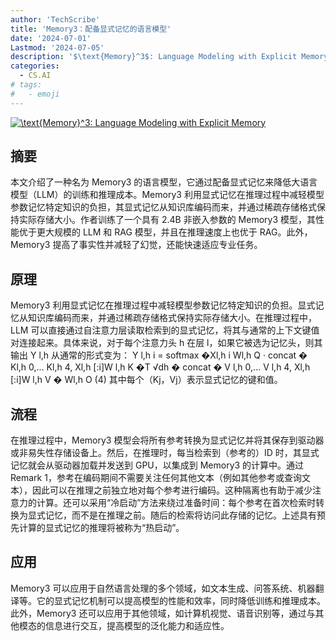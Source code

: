 ```yaml
---
author: 'TechScribe'
title: 'Memory3：配备显式记忆的语言模型'
date: '2024-07-01'
Lastmod: '2024-07-05'
description: '$\text{Memory}^3$: Language Modeling with Explicit Memory'
categories:
  - CS.AI
# tags:
#   - emoji
---
```


[![$\text{Memory}^3$: Language Modeling with Explicit Memory](https://arxiv-research-1301205113.cos.ap-guangzhou.myqcloud.com/images/2407.01178v1.pdf_0.jpg)](https://arxiv.org/abs/2407.01178v1)

## 摘要

本文介绍了一种名为 Memory3 的语言模型，它通过配备显式记忆来降低大语言模型（LLM）的训练和推理成本。Memory3 利用显式记忆在推理过程中减轻模型参数记忆特定知识的负担，其显式记忆从知识库编码而来，并通过稀疏存储格式保持实际存储大小。作者训练了一个具有 2.4B 非嵌入参数的 Memory3 模型，其性能优于更大规模的 LLM 和 RAG 模型，并且在推理速度上也优于 RAG。此外，Memory3 提高了事实性并减轻了幻觉，还能快速适应专业任务。<!--more-->

## 原理

Memory3 利用显式记忆在推理过程中减轻模型参数记忆特定知识的负担。显式记忆从知识库编码而来，并通过稀疏存储格式保持实际存储大小。在推理过程中，LLM 可以直接通过自注意力层读取检索到的显式记忆，将其与通常的上下文键值对连接起来。具体来说，对于每个注意力头 h 在层 l，如果它被选为记忆头，则其输出 Y l,h 从通常的形式变为：
Y l,h i = softmax �Xl,h i Wl,h Q · concat � Kl,h 0,... Kl,h 4, Xl,h [:i]W l,h K �T
√dh
� concat � V l,h 0,... V l,h 4, Xl,h [:i]W l,h V � Wl,h O (4)
其中每个（Kj，Vj）表示显式记忆的键和值。

## 流程

在推理过程中，Memory3 模型会将所有参考转换为显式记忆并将其保存到驱动器或非易失性存储设备上。然后，在推理时，每当检索到（参考的）ID 时，其显式记忆就会从驱动器加载并发送到 GPU，以集成到 Memory3 的计算中。通过 Remark 1，参考在编码期间不需要关注任何其他文本（例如其他参考或查询文本），因此可以在推理之前独立地对每个参考进行编码。这种隔离也有助于减少注意力的计算。还可以采用“冷启动”方法来绕过准备时间：每个参考在首次检索时转换为显式记忆，而不是在推理之前。随后的检索将访问此存储的记忆。上述具有预先计算的显式记忆的推理将被称为“热启动”。

## 应用

Memory3 可以应用于自然语言处理的多个领域，如文本生成、问答系统、机器翻译等。它的显式记忆机制可以提高模型的性能和效率，同时降低训练和推理成本。此外，Memory3 还可以应用于其他领域，如计算机视觉、语音识别等，通过与其他模态的信息进行交互，提高模型的泛化能力和适应性。